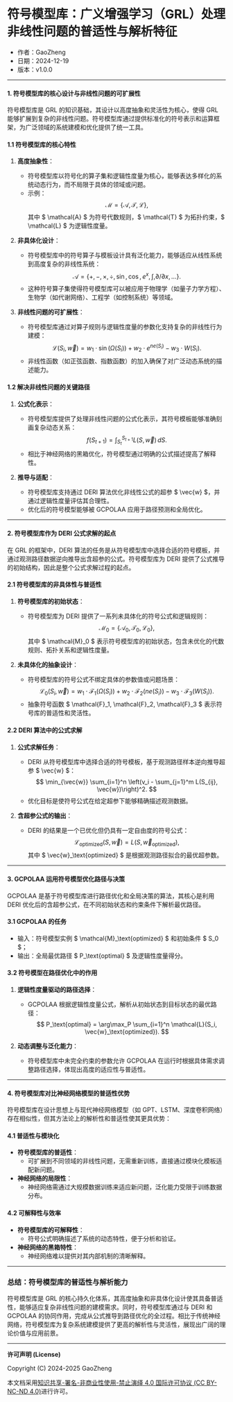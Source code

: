 # **符号模型库：广义增强学习（GRL）处理非线性问题的普适性与解析特征**

- 作者：GaoZheng
- 日期：2024-12-19
- 版本：v1.0.0

---

#### **1. 符号模型库的核心设计与非线性问题的可扩展性**

符号模型库是 GRL 的知识基础，其设计以高度抽象和灵活性为核心，使得 GRL 能够扩展到复杂的非线性问题。符号模型库通过提供标准化的符号表示和运算框架，为广泛领域的系统建模和优化提供了统一工具。

#### **1.1 符号模型库的核心特性**
1. **高度抽象性**：
   - 符号模型库以符号化的算子集和逻辑性度量为核心，能够表达多样化的系统动态行为，而不局限于具体的领域或问题。
   - 示例：
     $$
     \mathcal{M} = \{\mathcal{A}, \mathcal{T}, \mathcal{L}\}, 
     $$
     其中 $ \mathcal{A} $ 为符号代数规则，$ \mathcal{T} $ 为拓扑约束，$ \mathcal{L} $ 为逻辑性度量。

2. **非具体化设计**：
   - 符号模型库中的符号算子与模板设计具有泛化能力，能够适应从线性系统到高度复杂的非线性系统：
     $$
     \mathcal{A} = \{+, -, \times, \div, \sin, \cos, e^x, \int, \partial/\partial x, \ldots\}.
     $$
   - 这种符号算子集使得符号模型库可以被应用于物理学（如量子力学方程）、生物学（如代谢网络）、工程学（如控制系统）等领域。

3. **非线性问题的可扩展性**：
   - 符号模型库通过对算子规则与逻辑性度量的参数化支持复杂的非线性行为建模：
     $$
     \mathcal{L}(S_i, \vec{w}) = w_1 \cdot \sin(\Omega(S_i)) + w_2 \cdot e^{ne(S_i)} - w_3 \cdot W(S_i).
     $$
   - 非线性函数（如正弦函数、指数函数）的加入确保了对广泛动态系统的描述能力。

#### **1.2 解决非线性问题的关键路径**
1. **公式化表示**：
   - 符号模型库提供了处理非线性问题的公式化表示，其符号模板能够准确刻画复杂动态关系：
     $$
     f(S_{t+1}) = \int_{S_t}^{S_{t+1}} L(S, \vec{w}) \, dS.
     $$
   - 相比于神经网络的黑箱优化，符号模型通过明确的公式描述提高了解释性。

2. **推导与适配**：
   - 符号模型库支持通过 DERI 算法优化非线性公式的超参 $ \vec{w} $，并通过逻辑性度量评估其合理性。
   - 优化后的符号模型能够被 GCPOLAA 应用于路径预测和全局优化。

---

#### **2. 符号模型库作为 DERI 公式求解的起点**

在 GRL 的框架中，DERI 算法的任务是从符号模型库中选择合适的符号模板，并通过观测路径数据逆向推导出含超参的公式。符号模型库为 DERI 提供了公式推导的初始结构，因此是整个公式求解过程的起点。

#### **2.1 符号模型库的非具体性与普适性**
1. **符号模型库的初始状态**：
   - 符号模型库为 DERI 提供了一系列未具体化的符号公式和逻辑规则：
     $$
     \mathcal{M}_0 = \{\mathcal{A}_0, \mathcal{T}_0, \mathcal{L}_0\},
     $$
     其中 $ \mathcal{M}_0 $ 表示符号模型库的初始状态，包含未优化的代数规则、拓扑关系和逻辑性度量。

2. **未具体化的抽象设计**：
   - 符号模型库的符号公式不绑定具体的参数值或问题场景：
     $$
     \mathcal{L}_0(S_i, \vec{w}) = w_1 \cdot \mathcal{F}_1(\Omega(S_i)) + w_2 \cdot \mathcal{F}_2(ne(S_i)) - w_3 \cdot \mathcal{F}_3(W(S_i)).
     $$
   - 抽象符号函数 $ \mathcal{F}_1, \mathcal{F}_2, \mathcal{F}_3 $ 表示符号库的普适性和灵活性。

#### **2.2 DERI 算法中的公式求解**
1. **公式求解任务**：
   - DERI 从符号模型库中选择合适的符号模板，基于观测路径样本逆向推导超参 $ \vec{w} $：
     $$
     \min_{\vec{w}} \sum_{i=1}^n \left(v_i - \sum_{j=1}^m L(S_{ij}, \vec{w})\right)^2.
     $$
   - 优化目标是使符号公式在给定超参下能够精确描述观测数据。

2. **含超参公式的输出**：
   - DERI 的结果是一个已优化但仍具有一定自由度的符号公式：
     $$
     \mathcal{L}_\text{optimized}(S, \vec{w}) = L(S, \vec{w}_\text{optimized}),
     $$
     其中 $ \vec{w}_\text{optimized} $ 是根据观测路径拟合的最优超参数。

---

#### **3. GCPOLAA 运用符号模型优化路径与决策**

GCPOLAA 是基于符号模型库进行路径优化和全局决策的算法，其核心是利用 DERI 优化后的含超参公式，在不同初始状态和约束条件下解析最优路径。

#### **3.1 GCPOLAA 的任务**
- 输入：符号模型实例 $ \mathcal{M}_\text{optimized} $ 和初始条件 $ S_0 $；
- 输出：全局最优路径 $ P_\text{optimal} $ 及逻辑性度量得分。

#### **3.2 符号模型在路径优化中的作用**
1. **逻辑性度量驱动的路径选择**：
   - GCPOLAA 根据逻辑性度量公式，解析从初始状态到目标状态的最优路径：
     $$
     P_\text{optimal} = \arg\max_P \sum_{i=1}^n \mathcal{L}(S_i, \vec{w}_\text{optimized}).
     $$

2. **动态调整与泛化能力**：
   - 符号模型库中未完全约束的参数允许 GCPOLAA 在运行时根据具体需求调整路径选择，体现出高度的适应性与普适性。

---

#### **4. 符号模型库对比神经网络模型的普适性优势**

符号模型库在设计思想上与现代神经网络模型（如 GPT、LSTM、深度卷积网络）存在相似性，但其方法论上的解析性和普适性使其更具优势：

#### **4.1 普适性与模块化**
- **符号模型库的普适性**：
  - 可扩展到不同领域的非线性问题，无需重新训练，直接通过模块化模板适配新问题。
- **神经网络的局限性**：
  - 神经网络需通过大规模数据训练来适应新问题，泛化能力受限于训练数据分布。

#### **4.2 可解释性与效率**
- **符号模型库的可解释性**：
  - 符号公式明确描述了系统的动态特性，便于分析和验证。
- **神经网络的黑箱特性**：
  - 神经网络难以提供对其内部机制的清晰解释。

---

### **总结：符号模型库的普适性与解析能力**

符号模型库是 GRL 的核心持久化体系，其高度抽象和非具体化设计使其具备普适性，能够适应复杂非线性问题的建模需求。同时，符号模型库通过与 DERI 和 GCPOLAA 的协同作用，完成从公式推导到路径优化的全过程。相比于传统神经网络，符号模型库为复杂系统建模提供了更高的解析性与灵活性，展现出广阔的理论价值与应用前景。

---

**许可声明 (License)**

Copyright (C) 2024-2025 GaoZheng 

本文档采用[知识共享-署名-非商业性使用-禁止演绎 4.0 国际许可协议 (CC BY-NC-ND 4.0)](https://creativecommons.org/licenses/by-nc-nd/4.0/deed.zh-Hans)进行许可。
